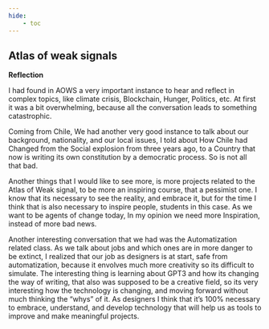 ```yaml
---
hide:
    - toc
---
```





## Atlas of weak signals


**Reflection**

 I had found in AOWS a very important instance to hear and reflect in complex topics, like climate crisis, Blockchain, Hunger, Politics, etc. At first it was a bit overwhelming, because all the conversation leads to something catastrophic. 

Coming from Chile, We had another very good instance to talk about our background, nationality, and our local issues, I told about How Chile had Changed from the Social explosion from three years ago, to a Country that now is writing its own constitution by a democratic process. So is not all that bad.

Another things that I would like to see more, is more projects related to the Atlas of Weak signal, to be more an inspiring course, that a pessimist one. I know that its necessary to see the reality, and embrace it, but for the time I think that is also necessary to inspire people, students in this case. As we want to be agents of change today, In my opinion we need more Inspiration, instead of more bad news.

Another interesting conversation that we had was the Automatization related class. As we talk about jobs and which ones are in more danger to be extinct, I realized that our job as designers is at start, safe from automatization, because it envolves much more creativity so its difficult to simulate. The interesting thing is learning about GPT3 and how its changing the way of writing, that also was supposed to be a creative field, so its very interesting how the technology is changing, and moving forward without much thinking the “whys” of it. As designers I think that it’s 100% necessary to embrace, understand, and develop technology that will help us as tools to improve and make meaningful projects.








